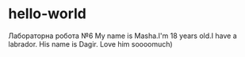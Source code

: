 # hello-world
Лабораторна робота №6
My name is Masha.I'm 18 years old.I have a labrador. His name is Dagir. Love him soooomuch)
